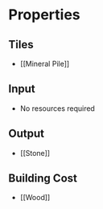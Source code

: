 # Properties
## Tiles
- [[Mineral Pile]]

## Input
- No resources required

## Output
- [[Stone]]

## Building Cost
- [[Wood]]
